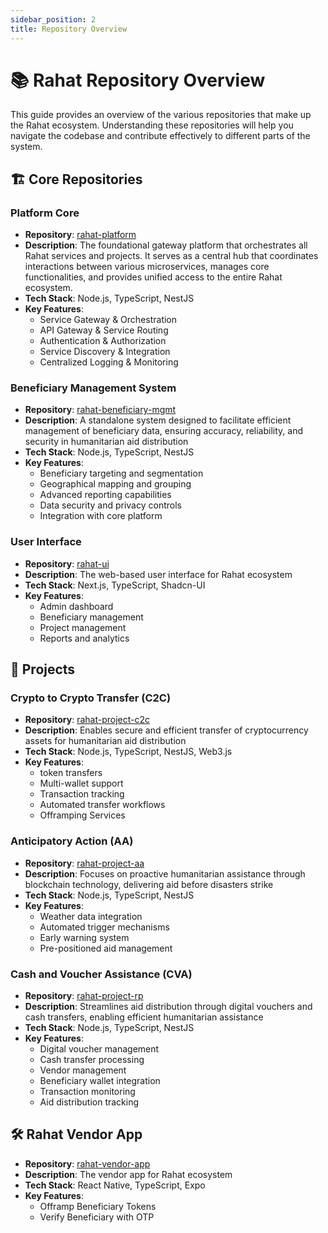 ```yaml
---
sidebar_position: 2
title: Repository Overview
---
```


# 📚 Rahat Repository Overview

This guide provides an overview of the various repositories that make up the Rahat ecosystem. Understanding these repositories will help you navigate the codebase and contribute effectively to different parts of the system.


## 🏗️ Core Repositories

### Platform Core
- **Repository**: [rahat-platform](https://github.com/rahataid/rahat-platform)
- **Description**: The foundational gateway platform that orchestrates all Rahat services and projects. It serves as a central hub that coordinates interactions between various microservices, manages core functionalities, and provides unified access to the entire Rahat ecosystem.
- **Tech Stack**: Node.js, TypeScript, NestJS
- **Key Features**:
  - Service Gateway & Orchestration
  - API Gateway & Service Routing
  - Authentication & Authorization
  - Service Discovery & Integration
  - Centralized Logging & Monitoring

### Beneficiary Management System
- **Repository**: [rahat-beneficiary-mgmt](https://github.com/rahataid/rahat-beneficiary-mgmt)
- **Description**: A standalone system designed to facilitate efficient management of beneficiary data, ensuring accuracy, reliability, and security in humanitarian aid distribution
- **Tech Stack**: Node.js, TypeScript, NestJS
- **Key Features**:
  - Beneficiary targeting and segmentation
  - Geographical mapping and grouping
  - Advanced reporting capabilities
  - Data security and privacy controls
  - Integration with core platform

### User Interface
- **Repository**: [rahat-ui](https://github.com/rahataid/rahat-ui)
- **Description**: The web-based user interface for Rahat ecosystem
- **Tech Stack**: Next.js, TypeScript, Shadcn-UI
- **Key Features**:
  - Admin dashboard
  - Beneficiary management
  - Project management
  - Reports and analytics


## 🔧 Projects

### Crypto to Crypto Transfer (C2C)
- **Repository**: [rahat-project-c2c](https://github.com/rahataid/rahat-project-c2c)
- **Description**: Enables secure and efficient transfer of cryptocurrency assets for humanitarian aid distribution
- **Tech Stack**: Node.js, TypeScript, NestJS, Web3.js
- **Key Features**:
  - token transfers
  - Multi-wallet support
  - Transaction tracking
  - Automated transfer workflows
  - Offramping Services

### Anticipatory Action (AA)
- **Repository**: [rahat-project-aa](https://github.com/rahataid/rahat-project-aa)
- **Description**: Focuses on proactive humanitarian assistance through blockchain technology, delivering aid before disasters strike
- **Tech Stack**: Node.js, TypeScript, NestJS
- **Key Features**:
  - Weather data integration
  - Automated trigger mechanisms
  - Early warning system
  - Pre-positioned aid management


### Cash and Voucher Assistance (CVA)
- **Repository**: [rahat-project-rp](https://github.com/rahataid/rahat-project-rp)
- **Description**: Streamlines aid distribution through digital vouchers and cash transfers, enabling efficient humanitarian assistance
- **Tech Stack**: Node.js, TypeScript, NestJS
- **Key Features**:
  - Digital voucher management
  - Cash transfer processing
  - Vendor management
  - Beneficiary wallet integration
  - Transaction monitoring
  - Aid distribution tracking


## 🛠️ Rahat Vendor App
 - **Repository**: [rahat-vendor-app](https://github.com/rahataid/rahat-vendor-app)
 - **Description**: The vendor app for Rahat ecosystem
 - **Tech Stack**: React Native, TypeScript, Expo
 - **Key Features**:
   - Offramp Beneficiary Tokens 
   - Verify Beneficiary with OTP

